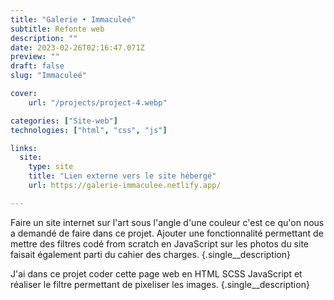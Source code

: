 ```yaml
---
title: "Galerie • Immaculeé"
subtitle: Refonte web
description: ""
date: 2023-02-26T02:16:47.071Z
preview: ""
draft: false
slug: "Immaculeé"

cover:
    url: "/projects/project-4.webp"

categories: ["Site-web"]
technologies: ["html", "css", "js"]

links:
  site:
    type: site
    title: "Lien externe vers le site hébergé"
    url: https://galerie-immaculee.netlify.app/

---
```


Faire un site internet sur l'art sous l'angle d'une couleur c'est ce qu'on nous a demandé de faire dans ce projet. Ajouter une fonctionnalité permettant de mettre des filtres codé from scratch en JavaScript sur les photos du site faisait également parti du cahier des charges.
{.single__description}

J'ai dans ce projet coder cette page web en HTML SCSS JavaScript et réaliser le filtre permettant de pixeliser les images.
{.single__description}
